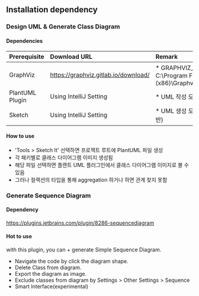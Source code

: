 ## Installation dependency

### Design UML & Generate Class Diagram

#### Dependencies

| Prerequisite    | Download URL                         | Remark                                                                                       |
|:----------------|:-------------------------------------|:---------------------------------------------------------------------------------------------|
| GraphViz        | https://graphviz.gitlab.io/download/ | * GRAPHVIZ_DOT 환경 변수 : C:\Program Files (x86)\Graphviz2.38\bin\dot.exe |
| PlantUML Plugin | Using IntelliJ Setting               |  * UML 작성 도구                                                                                            |
| Sketch          | Using IntelliJ Setting  | * UML 생성 도구 (PlantUML 기반)                                                                                              |


#### How to use

* 'Tools > Sketch It' 선택하면 프로젝트 루트에 PlantUML 파일 생성
* 각 패키별로 클래스 다이어그램 이미지 생성됨
* 해당 파일 선택하면 플랜트 UML 플러그인에서 클래스 다이어그램 이미지로 볼 수 있음
* 그러나 컬랙션의 타입을 통해 aggregation 하거나 하면 관계 찾지 못함


### Generate Sequence Diagram

#### Dependency

https://plugins.jetbrains.com/plugin/8286-sequencediagram

#### Hot to use

with this plugin, you can + generate Simple Sequence Diagram.
+ Navigate the code by click the diagram shape.
+ Delete Class from diagram.
+ Export the diagram as image.
+ Exclude classes from diagram by Settings > Other Settings > Sequence
+ Smart Interface(experimental)